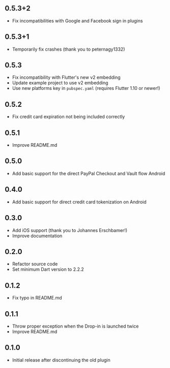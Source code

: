 ## 0.5.3+2

* Fix incompatibilities with Google and Facebook sign in plugins

## 0.5.3+1

* Temporarily fix crashes (thank you to peternagy1332)

## 0.5.3

* Fix incompatibility with Flutter's new v2 embedding
* Update example project to use v2 embedding
* Use new platforms key in `pubspec.yaml` (requires Flutter 1.10 or newer!)

## 0.5.2

* Fix credit card expiration not being included correctly

## 0.5.1

* Improve README.md

## 0.5.0

* Add basic support for the direct PayPal Checkout and Vault flow Android

## 0.4.0

* Add basic support for direct credit card tokenization on Android

## 0.3.0

* Add iOS support (thank you to Johannes Erschbamer!)
* Improve documentation

## 0.2.0

* Refactor source code
* Set minimum Dart version to 2.2.2

## 0.1.2

* Fix typo in README.md

## 0.1.1

* Throw proper exception when the Drop-in is launched twice
* Improve README.md

## 0.1.0

* Initial release after discontinuing the old plugin
